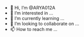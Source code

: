- 👋 Hi, I’m @ARYA012A
- 👀 I’m interested in ...
- 🌱 I’m currently learning ...
- 💞️ I’m looking to collaborate on ...
- 📫 How to reach me ...

<!---
ARYA012A/ARYA012A is a ✨ special ✨ repository because its `README.md` (this file) appears on your GitHub profile.
You can click the Preview link to take a look at your changes.
--->
